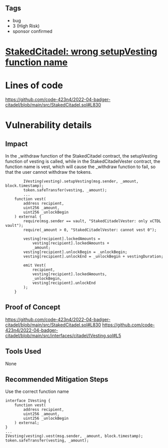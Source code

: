 ## Tags

- bug
- 3 (High Risk)
- sponsor confirmed

# [StakedCitadel: wrong setupVesting function name](https://github.com/code-423n4/2022-04-badger-citadel-findings/issues/9) 

# Lines of code

https://github.com/code-423n4/2022-04-badger-citadel/blob/main/src/StakedCitadel.sol#L830


# Vulnerability details

## Impact
In the _withdraw function of the StakedCitadel contract, the setupVesting function of vesting is called, while in the StakedCitadelVester contract, the function name is vest, which will cause the _withdraw function to fail, so that the user cannot withdraw the tokens.

```
        IVesting(vesting).setupVesting(msg.sender, _amount, block.timestamp);
        token.safeTransfer(vesting, _amount);
        ...
    function vest(
        address recipient,
        uint256 _amount,
        uint256 _unlockBegin
    ) external {
        require(msg.sender == vault, "StakedCitadelVester: only xCTDL vault");
        require(_amount > 0, "StakedCitadelVester: cannot vest 0");

        vesting[recipient].lockedAmounts =
            vesting[recipient].lockedAmounts +
            _amount;
        vesting[recipient].unlockBegin = _unlockBegin;
        vesting[recipient].unlockEnd = _unlockBegin + vestingDuration;

        emit Vest(
            recipient,
            vesting[recipient].lockedAmounts,
            _unlockBegin,
            vesting[recipient].unlockEnd
        );
    }
```
## Proof of Concept
https://github.com/code-423n4/2022-04-badger-citadel/blob/main/src/StakedCitadel.sol#L830
https://github.com/code-423n4/2022-04-badger-citadel/blob/main/src/interfaces/citadel/IVesting.sol#L5

## Tools Used
None
## Recommended Mitigation Steps

Use the correct function name
```
interface IVesting {
    function vest(
        address recipient,
        uint256 _amount,
        uint256 _unlockBegin
    ) external;
}
...
IVesting(vesting).vest(msg.sender, _amount, block.timestamp);
token.safeTransfer(vesting, _amount);
```

